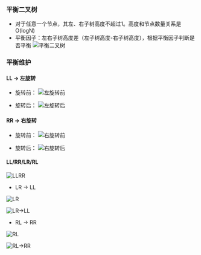 ### 平衡二叉树
- 对于任意一个节点，其左、右子树高度不超过1。高度和节点数量关系是O(logN)
- 平衡因子：左右子树高度差（左子树高度-右子树高度），根据平衡因子判断是否平衡
    ![平衡二叉树](平衡二叉树.png)

### 平衡维护

#### LL -> 左旋转

- 旋转前：
![左旋转前](左旋转前.png)

- 旋转后：
![左旋转后](左旋转后.png)

#### RR -> 右旋转

- 旋转前：
![右旋转前](右旋转前.png)

- 旋转后：
![右旋转后](右旋转后.png)

#### LL/RR/LR/RL

![LLRR](LLRR.png)

- LR -> LL

![LR](LR.png)

![LR->LL](LRLL.png)

- RL -> RR

![RL](RL.png)

![RL->RR](RLRR.png)


